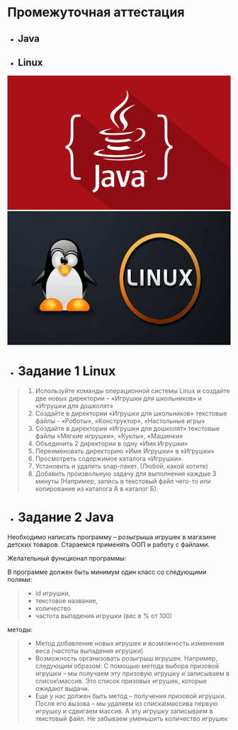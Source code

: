 # Промежуточная аттестация
- ## Java
- ## Linux

![java.png](java.png)
![linux.jpg](linux.jpg)
 

 
- # Задание 1 Linux
 
>1. Используйте команды операционной системы Linux 
и создайте две новых директории – «Игрушки для школьников» и «Игрушки для дошколят»
>2. Создайте в директории «Игрушки для школьников» текстовые файлы - «Роботы», «Конструктор», «Настольные игры»
>3. Создайте в директории «Игрушки для дошколят» текстовые файлы «Мягкие игрушки», «Куклы», «Машинки»
>4. Объединить 2 директории в одну «Имя Игрушки»
>5. Переименовать директорию «Имя Игрушки» в «Игрушки»
>6. Просмотреть содержимое каталога «Игрушки».
>7. Установить и удалить snap-пакет. (Любой, какой хотите)
>8. Добавить произвольную задачу для выполнения каждые 3 минуты 
(Например, запись в текстовый файл чего-то или копирование из каталога А в каталог Б).
 
 
- # Задание 2 Java
 
Необходимо написать программу – розыгрыша игрушек в магазине детских товаров.
Стараемся применять ООП и работу с файлами.
 
Желательный функционал программы:

В программе должен быть минимум один класс со следующими полями:
>- id игрушки,
>- текстовое название,
>- количество
>- частота выпадения игрушки (вес в % от 100)

методы: 
>- Метод добавление новых игрушек и возможность изменения веса (частоты выпадения игрушки)
>- Возможность организовать розыгрыш игрушек.
Например, следующим образом:
С помощью метода выбора призовой игрушки – мы получаем эту призовую игрушку и записываем в список\массив.
Это список призовых игрушек, которые ожидают выдачи.
>- Еще у нас должен быть метод – получения призовой игрушки.
После его вызова – мы удаляем из списка\массива первую игрушку и сдвигаем массив. 
А эту игрушку записываем в текстовый файл.
Не забываем уменьшить количество игрушек